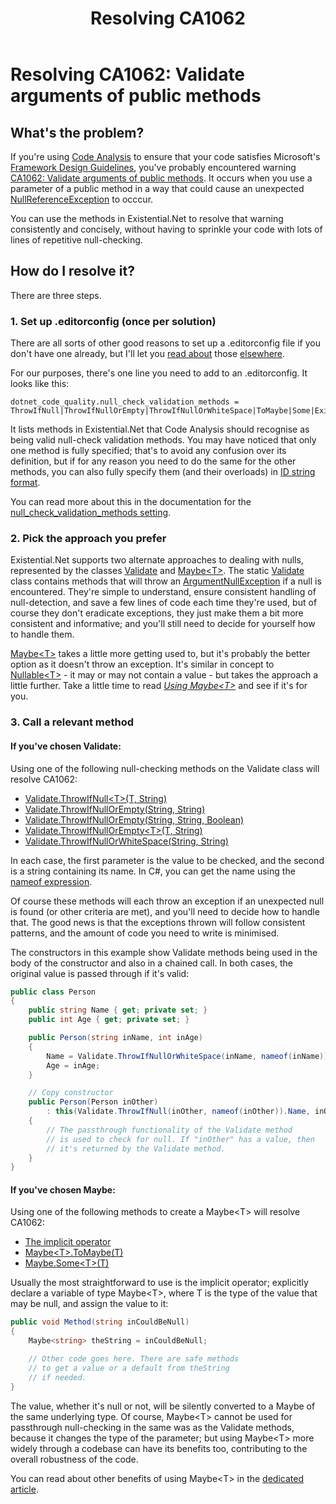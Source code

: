 ﻿---
uid: resolving_ca1062.md
title: Resolving CA1062
---
# Resolving CA1062: Validate arguments of public methods

## What's the problem?
If you're using 
[Code Analysis](https://docs.microsoft.com/en-us/visualstudio/code-quality/code-analysis-for-managed-code-overview)
to ensure that your code satisfies Microsoft's
[Framework Design Guidelines](https://docs.microsoft.com/en-us/dotnet/standard/design-guidelines/), 
you've probably encountered warning
[CA1062: Validate arguments of public methods](https://docs.microsoft.com/en-gb/visualstudio/code-quality/ca1062).
It occurs when you use a parameter of a public method in a way that could cause an unexpected 
[NullReferenceException](https://docs.microsoft.com/en-us/dotnet/api/system.nullreferenceexception)
to occcur.

You can use the methods in Existential.Net to resolve that warning consistently and
concisely, without having to sprinkle your code with lots of lines of repetitive null-checking.

## How do I resolve it?
There are three steps.

### 1. Set up .editorconfig (once per solution)
There are all sorts of other good reasons to set up a .editorconfig file if you don't
have one already, but I'll let you [read about](https://editorconfig.org/) those 
[elsewhere](https://docs.microsoft.com/en-us/visualstudio/ide/create-portable-custom-editor-options).

For our purposes, there's one line you need to add to an .editorconfig. It looks like this:
```
dotnet_code_quality.null_check_validation_methods = ThrowIfNull|ThrowIfNullOrEmpty|ThrowIfNullOrWhiteSpace|ToMaybe|Some|Existential.Maybe``.op_Implicit(``)~Existential.Maybe``
```

It lists methods in Existential.Net that Code Analysis should recognise as being valid
null-check validation methods. You may have noticed that only one method is fully specified; 
that's to avoid any confusion over its definition, but if for any reason you need to do the
same for the other methods, you can also fully specify them (and their overloads) in
[ID string format](https://github.com/dotnet/csharplang/blob/master/spec/documentation-comments.md#id-string-format).

You can read more about this in the documentation for the
[null_check_validation_methods setting](https://docs.microsoft.com/en-gb/visualstudio/code-quality/ca1062#configurability).
### 2. Pick the approach you prefer
Existential.Net supports two alternate approaches to dealing with nulls, represented by the classes
[Validate](xref:using_validate.md) and [Maybe&lt;T&gt;](xref:using_maybe.md). 
The static [Validate](xref:using_validate.md) class contains methods that will throw an
[ArgumentNullException](https://docs.microsoft.com/en-us/dotnet/api/system.argumentnullexception)
if a null is encountered. They're simple to understand, ensure consistent handling of null-detection,
and save a few lines of code each time they're used, but of course they don't eradicate exceptions,
they just make them a bit more consistent and informative; and you'll still need to decide for yourself 
how to handle them.

[Maybe&lt;T&gt;](xref:using_maybe.md) takes a little more getting used to, but it's probably the better 
option as it doesn't throw an exception. It's similar in concept to 
[Nullable&lt;T&gt;](https://docs.microsoft.com/en-us/dotnet/api/system.nullable-1) -
it may or may not contain a value - but takes the approach a little further. Take a little time to read 
<em>[Using Maybe&lt;T&gt;](xref:using_maybe.md)</em> and see if it's for you.

### 3. Call a relevant method
#### If you've chosen Validate:
Using one of the following null-checking methods on the Validate class will resolve CA1062:
* [Validate.ThrowIfNull&lt;T&gt;(T, String)](xref:Existential.Validate#Existential_Validate_ThrowIfNull__1___0_System_String_)
* [Validate.ThrowIfNullOrEmpty(String, String)](xref:Existential.Validate#Existential_Validate_ThrowIfNullOrEmpty_System_String_System_String_)
* [Validate.ThrowIfNullOrEmpty(String, String, Boolean)](xref:Existential.Validate#Existential_Validate_ThrowIfNullOrEmpty_System_String_System_String_System_Boolean_)
* [Validate.ThrowIfNullOrEmpty&lt;T&gt;(T, String)](xref:Existential.Validate#Existential_Validate_ThrowIfNullOrEmpty__1___0_System_String_)
* [Validate.ThrowIfNullOrWhiteSpace(String, String)](xref:Existential.Validate#Existential_Validate_ThrowIfNullOrWhiteSpace_System_String_System_String_)

In each case, the first parameter is the value to be checked, and the second is a string containing
its name. In C#, you can get the name using the 
[nameof expression](https://docs.microsoft.com/en-us/dotnet/csharp/language-reference/operators/nameof).

Of course these methods will each throw an exception if an unexpected null is found (or other criteria are met), and 
you'll need to decide how to handle that. The good news is that the exceptions thrown will follow consistent patterns, 
and the amount of code you need to write is minimised.

The constructors in this example show Validate methods being used in the body of the
constructor and also in a chained call. In both cases, the original value is passed
through if it's valid:
```cs
public class Person
{
    public string Name { get; private set; }
    public int Age { get; private set; }

    public Person(string inName, int inAge)
    {
        Name = Validate.ThrowIfNullOrWhiteSpace(inName, nameof(inName));
        Age = inAge;
    }

    // Copy constructor
    public Person(Person inOther)
        : this(Validate.ThrowIfNull(inOther, nameof(inOther)).Name, inOther.Age)
    {
        // The passthrough functionality of the Validate method
        // is used to check for null. If "inOther" has a value, then
        // it's returned by the Validate method.
    }
}
```

#### If you've chosen Maybe:

Using one of the following methods to create a Maybe&lt;T&gt; will resolve CA1062:
* [The implicit operator](xref:Existential.Maybe`1#Existential_Maybe_1_op_Implicit__0__Existential_Maybe__0_)
* [Maybe&lt;T&gt;.ToMaybe(T)](xref:Existential.Maybe`1#Existential_Maybe_1_ToMaybe__0_)
* [Maybe.Some&lt;T&gt;(T)](xref:Existential.Maybe#Existential_Maybe_Some__1___0_)

Usually the most straightforward to use is the implicit operator; explicitly declare a 
variable of type Maybe&lt;T&gt;, where T is the type of the value that may be null, and 
assign the value to it:

```cs
public void Method(string inCouldBeNull)
{
    Maybe<string> theString = inCouldBeNull;

    // Other code goes here. There are safe methods 
    // to get a value or a default from theString 
    // if needed.
}
```
The value, whether it's null or not, will be silently converted to a Maybe of the same 
underlying type. Of course, Maybe&lt;T&gt; cannot be used for passthrough null-checking 
in the same was as the Validate methods, because it changes the type of the parameter;
but using Maybe&lt;T&gt; more widely through a codebase can have its benefits too, 
contributing to the overall robustness of the code.

You can read about other benefits of using Maybe&lt;T&gt; in the 
[dedicated article](xref:using_maybe.md).